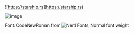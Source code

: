 ![https://starship.rs](https://starship.rs)  
  
![image](https://user-images.githubusercontent.com/71184810/205438792-d5027a2c-07a8-44d6-8b2b-f5db22956f55.png)

Font: CodeNewRoman from ![Nerd Fonts](https://www.nerdfonts.com/), Normal font weight
